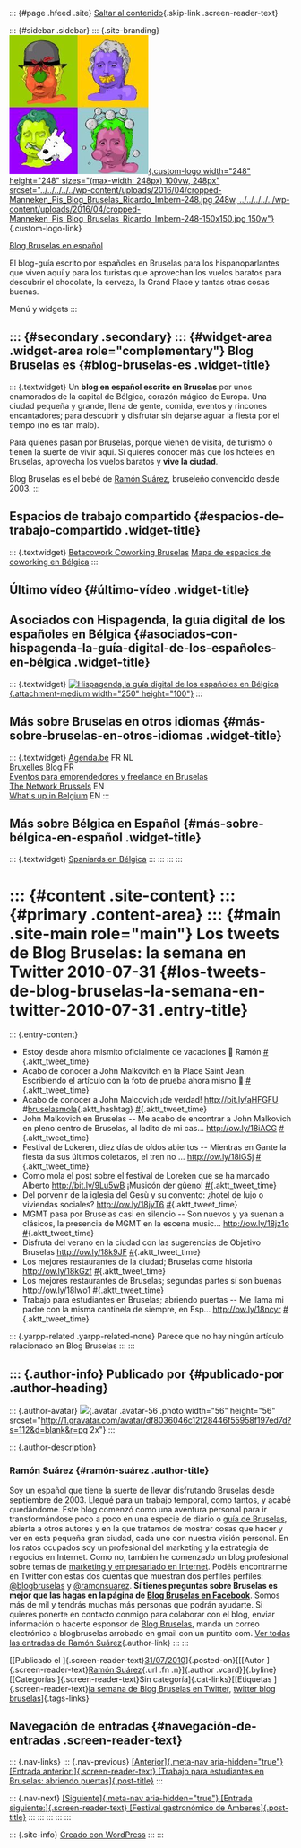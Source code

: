 ::: {#page .hfeed .site}
[Saltar al
contenido](../../../../../index.html?p=2874#content){.skip-link
.screen-reader-text}

::: {#sidebar .sidebar}
::: {.site-branding}
[![](../../../../../wp-content/uploads/2016/04/cropped-Manneken_Pis_Blog_Bruselas_Ricardo_Imbern-248.jpg){.custom-logo
width="248" height="248" sizes="(max-width: 248px) 100vw, 248px"
srcset="../../../../../wp-content/uploads/2016/04/cropped-Manneken_Pis_Blog_Bruselas_Ricardo_Imbern-248.jpg 248w, ../../../../../wp-content/uploads/2016/04/cropped-Manneken_Pis_Blog_Bruselas_Ricardo_Imbern-248-150x150.jpg 150w"}](../../../../../index.html){.custom-logo-link}

[Blog Bruselas en español](../../../../../index.html)

El blog-guía escrito por españoles en Bruselas para los hispanoparlantes
que viven aquí y para los turistas que aprovechan los vuelos baratos
para descubrir el chocolate, la cerveza, la Grand Place y tantas otras
cosas buenas.

Menú y widgets
:::

::: {#secondary .secondary}
::: {#widget-area .widget-area role="complementary"}
Blog Bruselas es {#blog-bruselas-es .widget-title}
----------------

::: {.textwidget}
Un **blog en español escrito en Bruselas** por unos enamorados de la
capital de Bélgica, corazón mágico de Europa. Una ciudad pequeña y
grande, llena de gente, comida, eventos y rincones encantadores; para
descubrir y disfrutar sin dejarse aguar la fiesta por el tiempo (no es
tan malo).

Para quienes pasan por Bruselas, porque vienen de visita, de turismo o
tienen la suerte de vivir aquí. Sí quieres conocer más que los hoteles
en Bruselas, aprovecha los vuelos baratos y **vive la ciudad**.

Blog Bruselas es el bebé de [Ramón Suárez](http://www.ramonsuarez.com),
bruseleño convencido desde 2003.
:::

Espacios de trabajo compartido {#espacios-de-trabajo-compartido .widget-title}
------------------------------

::: {.textwidget}
[Betacowork Coworking Bruselas](http://www.betacowork.com) [Mapa de
espacios de coworking en Bélgica](http://coworkingbelgium.com)
:::

Último vídeo {#último-vídeo .widget-title}
------------

Asociados con Hispagenda, la guía digital de los españoles en Bélgica {#asociados-con-hispagenda-la-guía-digital-de-los-españoles-en-bélgica .widget-title}
---------------------------------------------------------------------

::: {.textwidget}
[![Hispagenda,la guía digital de los españoles en
Bélgica](../../../../../wp-content/uploads/2010/04/Hispagenda-250px.gif "Hispagenda, la guía digital de los españoles en Bélgica"){.attachment-medium
width="250" height="100"}](http://www.hispagenda.com)
:::

Más sobre Bruselas en otros idiomas {#más-sobre-bruselas-en-otros-idiomas .widget-title}
-----------------------------------

::: {.textwidget}
[Agenda.be](http://www.agenda.be) FR NL\
[Bruxelles Blog](http://www.bxlblog.be/) FR\
[Eventos para emprendedores y freelance en
Bruselas](http://www.betacowork.com/events/)\
[The Network
Brussels](http://groups.yahoo.com/group/TheNetworkBrussels/) EN\
[What\'s up in Belgium](http://www.whatsupin.be/) EN
:::

Más sobre Bélgica en Español {#más-sobre-bélgica-en-español .widget-title}
----------------------------

::: {.textwidget}
[Spaniards en Bélgica](http://www.spaniards.es/paises/belgica)
:::
:::
:::
:::

::: {#content .site-content}
::: {#primary .content-area}
::: {#main .site-main role="main"}
Los tweets de Blog Bruselas: la semana en Twitter 2010-07-31 {#los-tweets-de-blog-bruselas-la-semana-en-twitter-2010-07-31 .entry-title}
============================================================

::: {.entry-content}
-   Estoy desde ahora mismito oficialmente de vacaciones 🙂 Ramón
    [\#](http://twitter.com/blogbruselas/statuses/19586014346){.aktt_tweet_time}
-   Acabo de conocer a John Malkovitch en la Place Saint Jean.
    Escribiendo el artículo con la foto de prueba ahora mismo 🙂
    [\#](http://twitter.com/blogbruselas/statuses/19590269825){.aktt_tweet_time}
-   Acabo de conocer a John Malcovich ¡de verdad! <http://bit.ly/aHFGFU>
    \#[bruselasmola](http://search.twitter.com/search?q=%23bruselasmola){.aktt_hashtag}
    [\#](http://twitter.com/blogbruselas/statuses/19590958875){.aktt_tweet_time}
-   John Malkovich en Bruselas -- Me acabo de encontrar a John Malkovich
    en pleno centro de Bruselas, al ladito de mi cas...
    <http://ow.ly/18iACG>
    [\#](http://twitter.com/blogbruselas/statuses/19596145014){.aktt_tweet_time}
-   Festival de Lokeren, diez días de oídos abiertos -- Mientras en
    Gante la fiesta da sus últimos coletazos, el tren no ...
    <http://ow.ly/18iGSj>
    [\#](http://twitter.com/blogbruselas/statuses/19596467528){.aktt_tweet_time}
-   Como mola el post sobre el festival de Loreken que se ha marcado
    Alberto <http://bit.ly/9Lu5wB> ¡Musicón der gûeno!
    [\#](http://twitter.com/blogbruselas/statuses/19640680442){.aktt_tweet_time}
-   Del porvenir de la iglesia del Gesù y su convento: ¿hotel de lujo o
    viviendas sociales? <http://ow.ly/18jyT6>
    [\#](http://twitter.com/blogbruselas/statuses/19673092781){.aktt_tweet_time}
-   MGMT pasa por Bruselas casi en silencio -- Son nuevos y ya suenan a
    clásicos, la presencia de MGMT en la escena music...
    <http://ow.ly/18jz1o>
    [\#](http://twitter.com/blogbruselas/statuses/19677789155){.aktt_tweet_time}
-   Disfruta del verano en la ciudad con las sugerencias de Objetivo
    Bruselas <http://ow.ly/18k9JF>
    [\#](http://twitter.com/blogbruselas/statuses/19725175428){.aktt_tweet_time}
-   Los mejores restaurantes de la ciudad; Bruselas come historia
    <http://ow.ly/18kGzf>
    [\#](http://twitter.com/blogbruselas/statuses/19767897542){.aktt_tweet_time}
-   Los mejores restaurantes de Bruselas; segundas partes sí son buenas
    <http://ow.ly/18lwo1>
    [\#](http://twitter.com/blogbruselas/statuses/19842117540){.aktt_tweet_time}
-   Trabajo para estudiantes en Bruselas; abriendo puertas -- Me llama
    mi padre con la misma cantinela de siempre, en Esp...
    <http://ow.ly/18ncyr>
    [\#](http://twitter.com/blogbruselas/statuses/20002593558){.aktt_tweet_time}

::: {.yarpp-related .yarpp-related-none}
Parece que no hay ningún artículo relacionado en Blog Bruselas
:::
:::

::: {.author-info}
Publicado por {#publicado-por .author-heading}
-------------

::: {.author-avatar}
![](http://1.gravatar.com/avatar/df8036046c12f28446f55958f197ed7d?s=56&d=blank&r=pg){.avatar
.avatar-56 .photo width="56" height="56"
srcset="http://1.gravatar.com/avatar/df8036046c12f28446f55958f197ed7d?s=112&d=blank&r=pg 2x"}
:::

::: {.author-description}
### Ramón Suárez {#ramón-suárez .author-title}

Soy un español que tiene la suerte de llevar disfrutando Bruselas desde
septiembre de 2003. Llegué para un trabajo temporal, como tantos, y
acabé quedándome. Este blog comenzó como una aventura personal para ir
transformándose poco a poco en una especie de diario o [guía de
Bruselas](../../../../../index.html), abierta a otros autores y en la
que tratamos de mostrar cosas que hacer y ver en esta pequeña gran
ciudad, cada uno con nuestra visión personal. En los ratos ocupados soy
un profesional del marketing y la estrategia de negocios en Internet.
Como no, también he comenzado un blog profesional sobre temas de
[marketing y empresariado en Internet](http://ramonsuarez.com). Podéis
encontrarme en Twitter con estas dos cuentas que muestran dos perfiles
perfiles: [\@blogbruselas](http://twitter.com/blogbruselas) y
[\@ramonsuarez](http://twitter.com/ramonsuarez). **Sí tienes preguntas
sobre Bruselas es mejor que las hagas en la página de [Blog Bruselas en
Facebook](http://www.facebook.com/blogbruselas)**. Somos más de mil y
tendrás muchas más personas que podrán ayudarte. Si quieres ponerte en
contacto conmigo para colaborar con el blog, enviar información o
hacerte esponsor de [Blog Bruselas](../../../../../index.html), manda un
correo electrónico a blogbruselas arrobado en gmail con un puntito com.
[Ver todas las entradas de Ramón
Suárez](../../../04/30/index.html?author=2){.author-link}
:::
:::

[[Publicado el
]{.screen-reader-text}[31/07/2010](../../../../../index.html?p=2874)]{.posted-on}[[[Autor
]{.screen-reader-text}[Ramón
Suárez](../../../04/30/index.html?author=2){.url .fn .n}]{.author
.vcard}]{.byline}[[Categorías ]{.screen-reader-text}Sin
categoría]{.cat-links}[[Etiquetas ]{.screen-reader-text}[la semana de
Blog Bruselas en
Twitter](../../../../tag/la-semana-de-blog-bruselas-en-twitter/index.html),
[twitter blog
bruselas](../../../../tag/twitter-blog-bruselas/index.html)]{.tags-links}

Navegación de entradas {#navegación-de-entradas .screen-reader-text}
----------------------

::: {.nav-links}
::: {.nav-previous}
[[Anterior]{.meta-nav aria-hidden="true"} [Entrada
anterior:]{.screen-reader-text} [Trabajo para estudiantes en Bruselas:
abriendo puertas]{.post-title}](../../../../../index.html?p=2867)
:::

::: {.nav-next}
[[Siguiente]{.meta-nav aria-hidden="true"} [Entrada
siguiente:]{.screen-reader-text} [Festival gastronómico de
Amberes]{.post-title}](../../../../../index.html?p=2879)
:::
:::
:::
:::
:::

::: {.site-info}
[Creado con WordPress](https://es.wordpress.org/)
:::
:::
